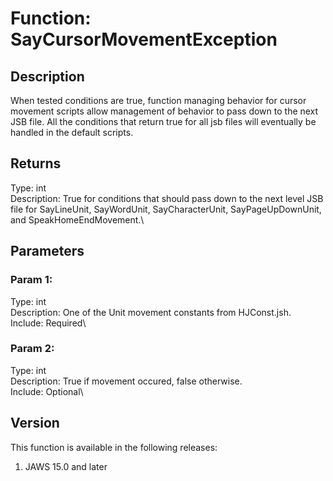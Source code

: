 # Function: SayCursorMovementException

## Description

When tested conditions are true, function managing behavior for cursor
movement scripts allow management of behavior to pass down to the next
JSB file. All the conditions that return true for all jsb files will
eventually be handled in the default scripts.

## Returns

Type: int\
Description: True for conditions that should pass down to the next level
JSB file for SayLineUnit, SayWordUnit, SayCharacterUnit,
SayPageUpDownUnit, and SpeakHomeEndMovement.\

## Parameters

### Param 1:

Type: int\
Description: One of the Unit movement constants from HJConst.jsh.\
Include: Required\

### Param 2:

Type: int\
Description: True if movement occured, false otherwise.\
Include: Optional\

## Version

This function is available in the following releases:

1.  JAWS 15.0 and later
